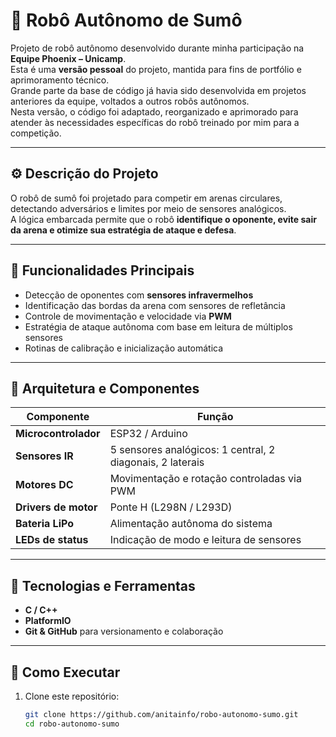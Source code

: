 # 🤖 Robô Autônomo de Sumô

Projeto de robô autônomo desenvolvido durante minha participação na **Equipe Phoenix – Unicamp**.  
Esta é uma **versão pessoal** do projeto, mantida para fins de portfólio e aprimoramento técnico.  
Grande parte da base de código já havia sido desenvolvida em projetos anteriores da equipe, voltados a outros robôs autônomos.  
Nesta versão, o código foi adaptado, reorganizado e aprimorado para atender às necessidades específicas do robô treinado por mim para a competição.

---

## ⚙️ Descrição do Projeto

O robô de sumô foi projetado para competir em arenas circulares, detectando adversários e limites por meio de sensores analógicos.  
A lógica embarcada permite que o robô **identifique o oponente, evite sair da arena e otimize sua estratégia de ataque e defesa**.

---

## 🧩 Funcionalidades Principais

- Detecção de oponentes com **sensores infravermelhos**
- Identificação das bordas da arena com sensores de refletância
- Controle de movimentação e velocidade via **PWM**
- Estratégia de ataque autônoma com base em leitura de múltiplos sensores
- Rotinas de calibração e inicialização automática

---

## 🧠 Arquitetura e Componentes

| Componente | Função |
|-------------|--------|
| **Microcontrolador** | ESP32 / Arduino |
| **Sensores IR** | 5 sensores analógicos: 1 central, 2 diagonais, 2 laterais |
| **Motores DC** | Movimentação e rotação controladas via PWM |
| **Drivers de motor** | Ponte H (L298N / L293D) |
| **Bateria LiPo** | Alimentação autônoma do sistema |
| **LEDs de status** | Indicação de modo e leitura de sensores |

---

## 🧰 Tecnologias e Ferramentas

- **C / C++**
- **PlatformIO** 
- **Git & GitHub** para versionamento e colaboração

---

## 🚀 Como Executar

1. Clone este repositório:
   ```bash
   git clone https://github.com/anitainfo/robo-autonomo-sumo.git
   cd robo-autonomo-sumo
